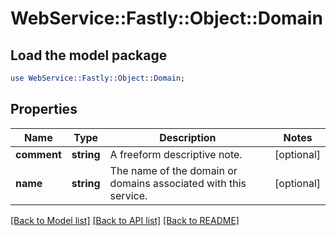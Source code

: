 # WebService::Fastly::Object::Domain

## Load the model package
```perl
use WebService::Fastly::Object::Domain;
```

## Properties
Name | Type | Description | Notes
------------ | ------------- | ------------- | -------------
**comment** | **string** | A freeform descriptive note. | [optional] 
**name** | **string** | The name of the domain or domains associated with this service. | [optional] 

[[Back to Model list]](../README.md#documentation-for-models) [[Back to API list]](../README.md#documentation-for-api-endpoints) [[Back to README]](../README.md)


